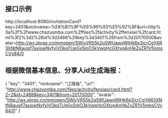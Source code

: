 ## 接口示例
http://localhost:8080/invitationCard?key=3401&nickname=%E6%B1%9F%E6%99%93%E5%92%8F&url=http%3a%2f%2fwww.chazuomba.com%2ffiles%2factivity%2ffenxiao%2fcard.html%3f2%3d2%26id%3d2488%26key%3d3401%26from%3d20170000&avatar=http://wx.qlogo.cn/mmopen/SWjyVRS5k2qSWUawoWlHk6e3icrCgYAR3XNtN8ausjf7axjswNyfyjVOkqTUeGx5mO3kVwpHcGXtypAnHkZxZR1V5nmsCVy84/0

## 根据微信基本信息、分享人id生成海报：
{
  "key": "3401",
  "nickname": "江晓咏",
  "url": "http://www.chazuomba.com/files/activity/fenxiao/card.html?2=2&id=2488&key=3401&from=20170000",
  "avatar": "http://wx.qlogo.cn/mmopen/SWjyVRS5k2qSWUawoWlHk6e3icrCgYAR3XNtN8ausjf7axjswNyfyjVOkqTUeGx5mO3kVwpHcGXtypAnHkZxZR1V5nmsCVy84/0"
}